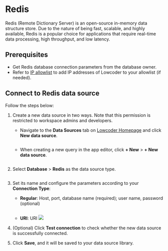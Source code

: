 # Redis

Redis (Remote Dictionary Server) is an open-source in-memory data structure store. Due to the nature of being fast, scalable, and highly available, Redis is a popular choice for applications that require real-time data processing, high throughput, and low latency.

## Prerequisites

* Get Redis database connection parameters from the database owner.
* Refer to [IP allowlist](../configure-ip-allowlists.md) to add IP addresses of Lowcoder to your allowlist (if needed).

## Connect to Redis data source

Follow the steps below:

1. Create a new data source in two ways. Note that this permission is restricted to workspace admins and developers.
   *   Navigate to the **Data Sources** tab on [Lowcoder Homepage](https://openblocks.dev) and click **New data source**.&#x20;

       <figure><img src="../../.gitbook/assets/db-1.PNG" alt=""><figcaption></figcaption></figure>
   *   When creating a new query in the app editor, click **+ New** > **+ New data source**.&#x20;

       <figure><img src="../../.gitbook/assets/db-2.PNG" alt=""><figcaption></figcaption></figure>
2.  Select **Database** > **Redis** as the data source type.&#x20;

    <figure><img src="../../.gitbook/assets/redis-1.PNG" alt=""><figcaption></figcaption></figure>
3. Set its name and configure the parameters according to your **Connection Type**:
   *   **Regular**: Host, port, database name (required); user name, password (optional)&#x20;

       <figure><img src="../../.gitbook/assets/redis-2.PNG" alt=""><figcaption></figcaption></figure>
   * **URI**: URI ![](../../.gitbook/assets/redis-3.PNG)
4. (Optional) Click **Test connection** to check whether the new data source is successfully connected.
5. Click **Save**, and it will be saved to your data source library.
